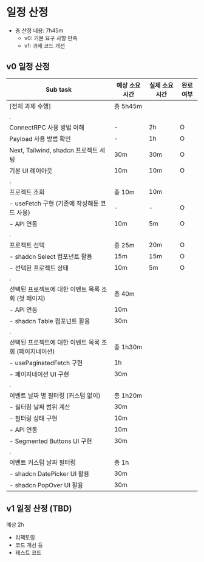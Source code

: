 # 일정 산정

- 총 산정 내용: 7h45m
  - v0: 기본 요구 사항 만족
  - v1: 과제 코드 개선

## v0 일정 산정

| Sub task                                               | 예상 소요 시간 | 실제 소요 시간 | 완료 여부 |
| ------------------------------------------------------ | -------------- | -------------- | --------- |
| [전체 과제 수행]                                       | 총 5h45m       |                |           |
| .                                                      |                |                |           |
| ConnectRPC 사용 방법 이해                              | -              | 2h             | O         |
| Payload 사용 방법 확인                                 | -              | 1h             | O         |
| Next, Tailwind, shadcn 프로젝트 세팅                   | 30m            | 30m            | O         |
| 기본 UI 레이아웃                                       | 10m            | 10m            | O         |
| .                                                      |                |                |           |
| 프로젝트 조회                                          | 총 10m         | 10m            |           |
| - useFetch 구현 (기존에 작성해둔 코드 사용)            | -              | -              | O         |
| - API 연동                                             | 10m            | 5m             | O         |
| .                                                      |                |                |           |
| 프로젝트 선택                                          | 총 25m         | 20m            | O         |
| - shadcn Select 컴포넌트 활용                          | 15m            | 15m            | O         |
| - 선택된 프로젝트 상태                                 | 10m            | 5m             | O         |
| .                                                      |                |                |           |
| 선택된 프로젝트에 대한 이벤트 목록 조회 (첫 페이지)    | 총 40m         |                |           |
| - API 연동                                             | 10m            |                |           |
| - shadcn Table 컴포넌트 활용                           | 30m            |                |           |
| .                                                      |                |                |           |
| 선택된 프로젝트에 대한 이벤트 목록 조회 (페이지네이션) | 총 1h30m       |                |           |
| - usePaginatedFetch 구현                               | 1h             |                |           |
| - 페이지네이션 UI 구현                                 | 30m            |                |           |
| .                                                      |                |                |           |
| 이벤트 날짜 별 필터링 (커스텀 없이)                    | 총 1h20m       |                |           |
| - 필터링 날짜 범위 계산                                | 30m            |                |           |
| - 필터링 상태 구현                                     | 10m            |                |           |
| - API 연동                                             | 10m            |                |           |
| - Segmented Buttons UI 구현                            | 30m            |                |           |
| .                                                      |                |                |           |
| 이벤트 커스텀 날짜 필터링                              | 총 1h          |                |           |
| - shadcn DatePicker UI 활용                            | 30m            |                |           |
| - shadcn PopOver UI 활용                               | 30m            |                |           |

## v1 일정 산정 (TBD)

예상 2h

- 리팩토링
- 코드 개선 등
- 테스트 코드
